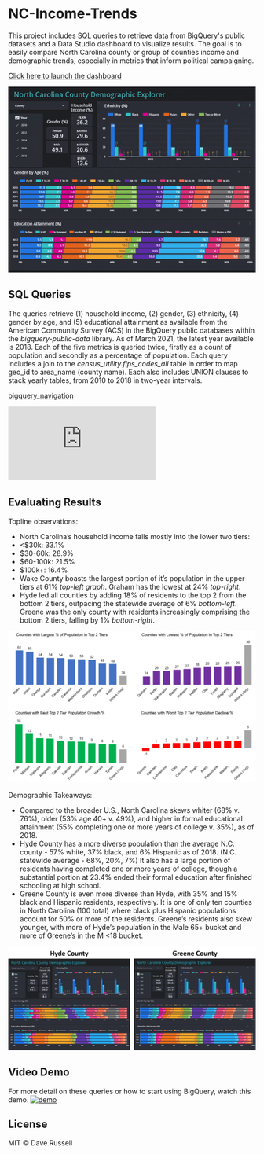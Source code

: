 # NC-Income-Trends
This project includes SQL queries to retrieve data from BigQuery's public datasets and a Data Studio dashboard to visualize results. The goal is to easily compare North Carolina county or group of counties income and demographic trends, especially in metrics that inform political campaigning.

[Click here to launch the dashboard](https://datastudio.google.com/u/0/reporting/fa3cd195-27dd-4c64-a36f-5c16c17effe2)

![dashboard_gif](https://github.com/drussel4/NC-Income-Trends/blob/main/img/dashboard_gif.gif?raw=true)

## SQL Queries
The queries retrieve (1) household income, (2) gender, (3) ethnicity, (4) gender by age, and (5) educational attainment as available from the American Community Survey (ACS) in the BigQuery public databases within the <i>bigquery-public-data</i> library. As of March 2021, the latest year available is 2018. Each of the five metrics is queried twice, firstly as a count of population and secondly as a percentage of population. Each query includes a join to the <i>census_utility.fips_codes_all</i> table in order to map geo_id to area_name (county name). Each also includes UNION clauses to stack yearly tables, from 2010 to 2018 in two-year intervals.

[bigquery_navigation](https://github.com/drussel4/NC-Income-Trends/blob/main/img/bigquery_navigation.png?raw=true)

![Here is the SQL query to tier household income by residents making less than $30k, $30-60k, $60-100k, and $100k+ as a percent of the population.](https://github.com/drussel4/NC-Income-Trends/blob/eb835a1fc6ad46de13bc59c1b3080de115bcafa8/district_profile_queries.sql#L654-L726)

## Evaluating Results
Topline observations:
- North Carolina’s household income falls mostly into the lower two tiers:
 - <$30k: 33.1%
 - $30-60k: 28.9%
 - $60-100k: 21.5%
 - $100k+: 16.4%
- Wake County boasts the largest portion of it’s population in the upper tiers at 61% <i>top-left graph</i>. Graham has the lowest at 24% <i>top-right</i>.
- Hyde led all counties by adding 18% of residents to the top 2 from the bottom 2 tiers, outpacing the statewide average of 6% <i>bottom-left</i>. Greene was the only county with residents increasingly comprising the bottom 2 tiers, falling by 1% <i>bottom-right</i>.

![income_trends_graphs](https://github.com/drussel4/NC-Income-Trends/blob/main/img/income_trends_graphs.png?raw=true)

Demographic Takeaways:
- Compared to the broader U.S., North Carolina skews whiter (68% v. 76%), older (53% age 40+ v. 49%), and higher in formal educational attainment (55% completing one or more years of college v. 35%), as of 2018.
- Hyde County has a more diverse population than the average N.C. county - 57% white, 37% black, and 6% Hispanic as of 2018. (N.C. statewide average - 68%, 20%, 7%) It also has a large portion of residents having completed one or more years of college, though a substantial portion at 23.4% ended their formal education after finished schooling at high school.
- Greene County is even more diverse than Hyde, with 35% and 15% black and Hispanic residents, respectively. It is one of only ten counties in North Carolina (100 total) where black plus Hispanic populations account for 50% or more of the residents. Greene’s residents also skew younger, with more of Hyde’s population in the Male 65+ bucket and more of Greene’s in the M <18 bucket.

![hyde_vs_greene_counties](https://github.com/drussel4/NC-Income-Trends/blob/main/img/hyde_vs_greene_counties.png?raw=true)

## Video Demo

For more detail on these queries or how to start using BigQuery, watch this demo. [![demo](https://img.youtube.com/vi/fWxivjXf82s/0.jpg)](https://www.youtube.com/watch?v=fWxivjXf82s)

## License

MIT © Dave Russell
